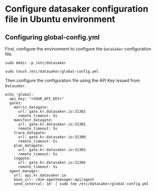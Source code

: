 # Configure datasaker configuration file in Ubuntu environment

## Configuring global-config.yml

First, configure the environment to configure the `DataSaker` configuration file.
```shell
sudo mkdir -p /etc/datasaker

sudo touch /etc/datasaker/global-config.yml
```
Then configure the configuration file using the API Key issued from `Datasaker`.
```shell
echo 'global:
  api_key: "<YOUR_API_KEY>"
  gates:
    metric_datagate:
      url: gate.kr.datasaker.io:31302
      remote_timeout: 5s
    manifest_datagate:
      url: gate.kr.datasaker.io:31301
      remote_timeout: 5s
    trace_datagate:
      url: gate.kr.datasaker.io:31300
      remote_timeout: 5s
    plan_datagate:
      url: gate.kr.datasaker.io:31303
      remote_timeout: 5s
    loggate:
      url: gate.kr.datasaker.io:31304
      remote_timeout: 5s
  agent_manager:
    url: api.kr.datasaker.io
    base_url: /dsk-agentmanager-api/agent
    send_interval: 1m' | sudo tee /etc/datasaker/global-config.yml
```
